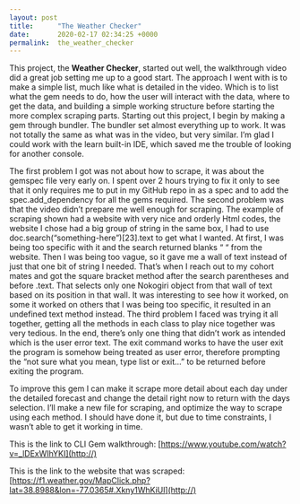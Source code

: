 ```yaml
---
layout: post
title:      "The Weather Checker"
date:       2020-02-17 02:34:25 +0000
permalink:  the_weather_checker
---
```



This project, the **Weather Checker**, started out well, the walkthrough video did a great job setting me up to a good start. The approach I went with is to make a simple list, much like what is detailed in the video. Which is to list what the gem needs to do, how the user will interact with the data, where to get the data, and building a simple working structure before starting the more complex scraping parts. Starting out this project, I begin by making a gem through bundler. The bundler set almost everything up to work. It was not totally the same as what was in the video, but very similar. I’m glad I could work with the learn built-in IDE, which saved me the trouble of looking for another console.

The first problem I got was not about how to scrape, it was about the gemspec file very early on. I spent over 2 hours trying to fix it only to see that it only requires me to put in my GitHub repo in as a spec and to add the spec.add_dependency for all the gems required. The second problem was that the video didn’t prepare me well enough for scraping. The example of scraping shown had a website with very nice and orderly Html codes, the website I chose had a big group of string in the same box, I had to use doc.search(“something-here”)[23].text to get what I wanted. At first, I was being too specific with it and the search returned blanks “ “ from the website. Then I was being too vague, so it gave me a wall of text instead of just that one bit of string I needed. That’s when I reach out to my cohort mates and got the square bracket method after the search parentheses and before .text. That selects only one Nokogiri object from that wall of text based on its position in that wall. It was interesting to see how it worked, on some it worked on others that I was being too specific, it resulted in an undefined text method instead. The third problem I faced was trying it all together, getting all the methods in each class to play nice together was very tedious. In the end, there’s only one thing that didn’t work as intended which is the user error text. The exit command works to have the user exit the program is somehow being treated as user error, therefore prompting the “not sure what you mean, type list or exit…” to be returned before exiting the program. 

To improve this gem I can make it scrape more detail about each day under the detailed forecast and change the detail right now to return with the days selection. I’ll make a new file for scraping, and optimize the way to scrape using each method. I should have done it, but due to time constraints, I wasn’t able to get it working in time. 

This is the link to CLI Gem walkthrough: [https://www.youtube.com/watch?v=_lDExWIhYKI](http://)

This is the link to the website that was scraped:  [https://f1.weather.gov/MapClick.php?lat=38.8988&lon=-77.0365#.Xkny1WhKiUl](http://)


